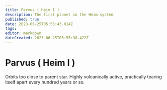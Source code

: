 ```yaml
---
title: Parvus ( Heim I )
description: The first planet in the Heim system
published: true
date: 2023-06-25T05:55:43.014Z
tags: 
editor: markdown
dateCreated: 2023-06-25T05:55:38.422Z
---
```


# Parvus ( Heim I )
Orbits too close to parent star. Highly volcanically active, practically tearing itself apart every hundred years or so.